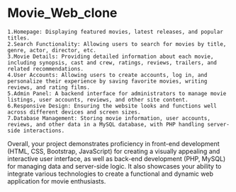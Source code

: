 # Movie_Web_clone
    1.Homepage: Displaying featured movies, latest releases, and popular titles.
    2.Search Functionality: Allowing users to search for movies by title, genre, actor, director, etc.
    3.Movie Details: Providing detailed information about each movie, including synopsis, cast and crew, ratings, reviews, trailers, and related recommendations.
    4.User Accounts: Allowing users to create accounts, log in, and personalize their experience by saving favorite movies, writing reviews, and rating films.
    5.Admin Panel: A backend interface for administrators to manage movie listings, user accounts, reviews, and other site content.
    6.Responsive Design: Ensuring the website looks and functions well across different devices and screen sizes.
    7.Database Management: Storing movie information, user accounts, reviews, and other data in a MySQL database, with PHP handling server-side interactions.

Overall, your project demonstrates proficiency in front-end development (HTML, CSS, Bootstrap, JavaScript) for creating a visually appealing and interactive user interface, as well as back-end development (PHP, MySQL) for managing data and server-side logic. It also showcases your ability to integrate various technologies to create a functional and dynamic web application for movie enthusiasts.

